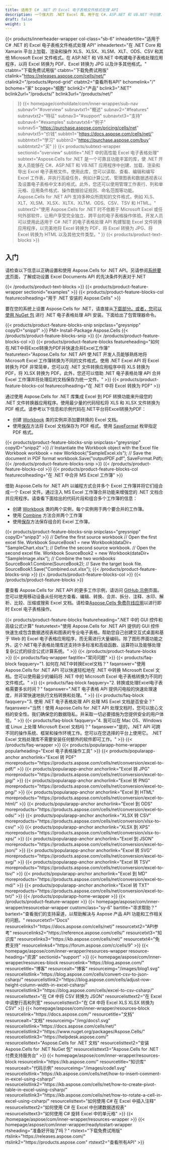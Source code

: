 ```yaml
---
title: 适用于 C# .NET 的 Excel 电子表格文件格式处理 API
description: 一个强大的 .NET Excel 库，用于在 C#、ASP.NET 和 VB.NET 中创建、查看和处理 Excel 电子表格。将 Excel 转换为 PDF、JPEG、HTML 和其他格式。
draft: false
weight: 1
---
```

{{< products/innerheader-wrapper col-class="sb-6"
  inheadertitle="适用于 C# .NET 的 Excel 电子表格文件格式处理 API"
  inheadertext="在 .NET Core 和 Xamarin 平台上加载、渲染和操作 XLS、XLSX、XLSM、XLT、ODS、CSV 和其他 Microsoft Excel 文件格式。在 ASP.NET 和 VB.NET 中构建电子表格处理应用程序，以将 Excel 转换为 PDF、Excel 转换为 JPG 以及许多其他格式。"
  ctabtn="下载免费试用版"
  ctabtn="下载免费试用版"
  ctalink="https://releases.aspose.com/cells/net/"
  ctalink2="/products/#prod-grid"
  ctabtn2="查看所有API"
  bchomelink="/"
  bchome="家"
  bcpage="细胞"
  bclink2="产品"
  bclink3=".NET"
  bclink2url="/products/"
  bclink3url="/products/net/"
  >}}
{{< homepage/conholdate/com/inner-wrapper/sub-nav 
subnav1="#overview"
subnavtxt1="概述" 
subnav2="#features"
subnavtxt2="特征" 
subnav3="#support" 
subnavtxt3="支持" 
subnav4="#examples" 
subnavtxt4="例子" 
subnav5="https://purchase.aspose.com/pricing/cells/net" 
subnavtxt5="价钱" 
subbtn1="https://docs.aspose.com/cells/net/" 
subbtntxt1="学习"
subbtn2="https://purchase.aspose.com/buy" 
subbtntxt2="买"
>}}
   {{< products/subtext-wrapper 
   sectionid="overview"
   subtitle=".NET 中的高性能 Excel 电子表格处理"
   subtext="Aspose.Cells for .NET 是一个可靠且功能丰富的库，使 .NET 开发人员能够在 C#、ASP.NET 和 VB.NET 应用程序中创建、加载、渲染和导出 Excel 电子表格文件。使用此库，您可以读取、查看、编辑和编写 Excel 工作表，并执行高级任务，例如计算公式、管理图表和数据透视表以及设置电子表格中文本的格式。此外，您还可以使用管理工作表行、列和单元格、应用条件格式、操作数据验证规则、命名范围等功能。 Aspose.Cells for .NET API 支持多种众所周知的文件格式，例如 XLS、XLT、XLSM、XLSX、XLTX、XLTM、ODS、CSV、TSV 和 HTML。" 
   subtext2="使用 Aspose.Cells for .NET 时不依赖于 Microsoft Excel 或任何外部软件，让用户享受完全独立、跨平台的电子表格操作体验。开发人员可以使用此适用于 C# .NET 的电子表格处理 API 构建智能 Excel 文件转换应用程序，以完美地将 Excel 转换为 PDF、将 Excel 转换为 JPG、将 Excel 转换为 HTML 以及其他文件类型。"
   >}} 
   {{< products/product-text-blocks >}}
   <h2>入门</h2>
   <p>请检查以下信息以正确设置和使用 Aspose.Cells for .NET API。另请参阅<a href="https://docs.aspose.com/cells/net/system-requirements/">系统要求</a>页面，了解成功设置 Excel Documents API 的先决条件列表对于.NET</p>
   {{< /products/product-text-blocks >}}
{{< products/product-feature-wrapper 
sectionid="examples"
>}}
{{< products/product-feature-blocks-col
featurecolheading="用于 .NET 安装的 Aspose.Cells"
>}}
<p>要在您的系统上设置 Aspose.Cells for .NET，请直接从<a href="https://releases.aspose.com/cells/net/">下载部分</a下载 DLL 或 MSI 安装程序>。或者，您可以使用 <a href="https://www.nuget.org/packages/Aspose.Cells/">NuGet 包</a> 进行 .NET 电子表格处理 API 安装。下面给出了包管理器命令。</p>
{{< products/product-feature-blocks-snip
snipclass="greysnipp"
copyID="snipp1"
>}}
PM> Install-Package Aspose.Cells
{{< /products/product-feature-blocks-snip >}}
{{< /products/product-feature-blocks-col >}}
{{< products/product-feature-blocks
featureheading="如何在.NET中将Excel转换为PDF并快速合并Excel工作簿"
featuretext="Aspose.Cells for .NET API 使.NET 开发人员能够熟练地将 Microsoft Excel 工作簿转换为不同的文件格式。使用 .NET Excel API 将 Excel 转换为 PDF 非常简单，您可以在 .NET 文件转换应用程序中将 XLS 转换为 PDF，将 XLSX 转换为 PDF。此外，您还可以借助 .NET 电子表格处理 API 合并 Excel 工作簿并将处理后的文档保存为统一文件。"
>}}
{{< products/product-feature-blocks-col
featurecolheading="在 .NET 中将 Excel 转换为 PDF"
>}}
<p>通过使用 Aspose.Cells for .NET 库集成 Excel 到 PDF 转换功能来升级您的 .NET 文件转换器应用程序。使用最少量的代码轻松将 XLS 和 XLSX 文件转换为 PDF 格式。请参考以下信息和示例代码在.NET平台将Excel转换为PDF：</p>
<ul>
   <li>创建 <a href="https://reference.aspose.com/net/cells/aspose.cells/workbook">Workbook</a> 类的实例并添加要转换的 Excel 文档。</li>
   <li>使用<a href="https://reference.aspose.com/cells/net/aspose.cells/workbook/save/#save_3">保存</a>方法将 Excel 文档保存为 PDF 格式。使用 <a href="https://reference.aspose.com/net/cells/aspose.cells/saveformat">SaveFormat</a> 枚举指定 PDF 格式。</li>
</ul>
{{< products/product-feature-blocks-snip
snipclass="greysnipp"
copyID="snipp2"
>}}
// Instantiate the Workbook object with the Excel file
Workbook workbook = new Workbook("SampleExcel.xls");
// Save the document in PDF format
workbook.Save("outputPDF.pdf", SaveFormat.Pdf);
{{< /products/product-feature-blocks-snip >}}
{{< /products/product-feature-blocks-col >}}
{{< products/product-feature-blocks-col 
featurecolheading="在 .NET 中合并 MS Excel 工作簿"
>}}
<p>借助 Aspose.Cells for .NET API 以编程方式合并多个 Excel 工作簿并将它们组合成一个 Excel 文件。通过注入 MS Excel 工作簿合并功能来增强您的 .NET 文档合并应用程序。请查看下面给出的代码片段和组合多个工作簿的信息：</p>
<ul>
   <li>创建 <a href="https://reference.aspose.com/net/cells/aspose.cells/workbook">Workbook</a> 类的两个实例，每个实例用于两个要合并的工作簿。</li>
   <li>使用 <a href="https://reference.aspose.com/cells/net/aspose.cells/workbook/combine/">Combine</a> 方法合并两个工作簿</li>
   <li>使用<a href="https://reference.aspose.com/cells/net/aspose.cells/workbook/save#save_2">保存</a>方法保存组合的 Excel 工作簿。</li>
</ul>
{{< products/product-feature-blocks-snip 
snipclass="greysnipp" 
copyID="snipp3"
>}}
// Define the first source workbook
// Open the first excel file.
Workbook SourceBook1 = new Workbook(dataDir+ "SampleChart.xlsx");
// Define the second source workbook.
// Open the second excel file.
Workbook SourceBook2 = new Workbook(dataDir+ "SampleImage.xlsx");
// Combine the two workbooks
SourceBook1.Combine(SourceBook2);
// Save the target book file.
SourceBook1.Save("Combined.out.xlsx");
{{< /products/product-feature-blocks-snip >}}
{{< /products/product-feature-blocks-col >}}
{{< /products/product-feature-blocks >}}
   <p class="col-lg-12">要查看 Aspose.Cells for .NET API 的更多工作示例，请访问 <a href="https://github.com/aspose-cells/Aspose.Cells-for-.NET/tree/master/Examples"> GitHub 示例</a>页面。您可以使用移动设备从任何地方查看、编辑、转换、合并、拆分、注释、水印、解析、比较、压缩或搜索 Excel 文档。请检查<a href="https://products.aspose.app/cells/family">Aspose.Cells 免费在线应用</a>以进行即时 Excel 电子表格操作。</p>
{{< products/product-feature-blocks
featureheading=".NET 中的 GUI 控件和高级公式计算"
featuretext="使用 Aspose.Cells for .NET API 提供的 GUI 控件快速生成包含数据透视表和图表的专业电子表格。帮助您自己创建交互式桌面和基于 Web 的 Excel 电子表格应用程序，而无需进行大量编码。除了图形界面功能之外，这个.NET电子表格处理库还支持许多标准和高级函数、运算符以及能够处理复杂公式的综合公式计算系统。"
>}}
   {{< /products/product-feature-blocks >}}
   {{< products/faq-wrapper 
   faqtitle="常问问题"
>}}
   {{< products/faq-block
   faqquery="1. 如何在.NET中转换Excel文档？"
   faqanswer="使用 Aspose.Cells for .NET API 可以快速轻松地在 .NET 中转换 Microsoft Excel 文档。您可以使用最少的编码将 .NET 中的 Microsoft Excel 电子表格转换为不同的文件格式。"
>}}
   {{< products/faq-block
   faqquery="2. 转换或处理Excel电子表格需要多长时间？"
   faqanswer=".NET 电子表格 API 提供闪电般的快速处理速度，并非常快速地执行文档转换和处理。"
>}}
   {{< products/faq-block
   faqquery="3. 使用 .NET 电子表格处理 API 处理 MS Excel 文档是否安全？"
   faqanswer="当然！使用 Aspose.Cells for .NET API 处理文档时，您可以放心文档的安全性。我们确保您的数据隐私，并采取一切必要措施为您提供安全的用户体验。"
>}}
   {{< products/faq-block
   faqquery="4. 我可以在 Mac OS、Windows 或 Linux 上处理 Microsoft Excel 文档吗？"
   faqanswer="是的，.NET API 可跨不同的操作系统、框架和操作环境工作。您可以在您选择的平台上使用它。 .NET Excel 文档处理库不需要安装任何额外的软件即可工作。"
>}}
   {{< /products/faq-wrapper >}}
   {{< products/popularapp-home-wrapper
   popularheading="Excel 电子表格操作工具"
>}}
   {{< products/popularapp-anchor
anchorlink="Excel 转 PDF"
moreproducts="https://products.aspose.com/cells/net/conversion/excel-to-pdf/"
>}} 
   {{< products/popularapp-anchor
anchorlink="Excel 转 JPG"
moreproducts="https://products.aspose.com/cells/net/conversion/excel-to-jpg/"
>}} 
   {{< products/popularapp-anchor
anchorlink="Excel 转 PNG"
moreproducts="https://products.aspose.com/cells/net/conversion/excel-to-png/"
>}} 
   {{< products/popularapp-anchor
anchorlink="Excel 到 HTML"
moreproducts="https://products.aspose.com/cells/net/conversion/excel-to-html/"
>}} 
   {{< products/popularapp-anchor
anchorlink="Excel 到 ODS"
moreproducts="https://products.aspose.com/cells/net/conversion/excel-to-ods/"
>}} 
   {{< products/popularapp-anchor
anchorlink="XLSX 转 CSV"
moreproducts="https://products.aspose.com/cells/net/conversion/xlsx-to-csv/"
>}} 
   {{< products/popularapp-anchor
anchorlink="XLSX 到 XPS"
moreproducts="https://products.aspose.com/cells/net/conversion/xlsx-to-xps/"
>}} 
   {{< products/popularapp-anchor
anchorlink="Excel 到 JSON"
moreproducts="https://products.aspose.com/cells/net/conversion/excel-to-json/"
>}} 
   {{< products/popularapp-anchor
anchorlink="Excel 转 SVG"
moreproducts="https://products.aspose.com/cells/net/conversion/excel-to-svg/"
>}} 
   {{< products/popularapp-anchor
anchorlink="Excel 转 TSV"
moreproducts="https://products.aspose.com/cells/net/conversion/excel-to-tsv/"
>}} 
   {{< products/popularapp-anchor
anchorlink="Excel 到 MD"
moreproducts="https://products.aspose.com/cells/net/conversion/excel-to-md/"
>}} 
   {{< products/popularapp-anchor
anchorlink="Excel 转 TXT"
moreproducts="https://products.aspose.com/cells/net/conversion/excel-to-txt/"
>}} 
   {{< /products/popularapp-home-wrapper >}}
   {{< /products/product-feature-wrapper >}}
{{< homepage/aspose/com/inner-wrapper/resourcebar-wrapper
customclass="sy-6"
bartitle="寻求帮助？"
bartext="查看我们的支持渠道，以帮助解决与 Aspose 产品 API 功能和工作相关的问题。"
resourcetxt1="Docs"
resourcelinks1="https://docs.aspose.com/cells/net/"
resourcetxt2="API参考"
resourcelinks2="https://reference.aspose.com/cells/" 
resourcetxt3="知识库"
resourcelinks3="https://kb.aspose.com/cells/net/"
resourcetxt4="免费支持"
resourcelinks4="https://forum.aspose.com/c/cells/9"
>}}
{{< homepage/aspose/com/inner-wrapper/resources-wrapper
resource-heading="资源"
sectionid="support"
>}}
{{< homepage/aspose/com/inner-wrapper/resources-block
resourcelink="https://blog.aspose.com/"
resourcetitle="博客"
resourcealt="博客"
resourceimg="/images/blog1.svg"
resourcelistlink="https://blog.aspose.com/cells/convert-csv-to-json-csharp/"
resourcelistlink2="https://blog.aspose.com/cells/adjust-row-height-column-width-in-excel-csharp/"
resourcelistlink3="https://blog.aspose.com/cells/excel-to-csv-csharp/"
resourcelisttext="在 C# 中将 CSV 转换为 JSON"
resourcelisttext2="在 Excel 中调整行高和列宽"
resourcelisttext3="在 C# 中将 Excel XLS XLSX 转换为 CSV"
>}}
{{< homepage/aspose/com/inner-wrapper/resources-block
resourcelink="https://docs.aspose.com/"
resourcetitle="文档"
resourcealt="文档"
resourceimg="/img/docs1.svg"
resourcelistlink="https://docs.aspose.com/cells/net/"
resourcelistlink2="https://www.nuget.org/packages/Aspose.Cells/"
resourcelistlink3="https://helpdesk.aspose.com/"
resourcelisttext="Aspose.Cells for .NET 文档"
resourcelisttext2="安装 Aspose.Cells for .NET NuGet 包"
resourcelisttext3="Aspose.Cells for .NET 付费支持服务台"
>}}
{{< homepage/aspose/com/inner-wrapper/resources-block
resourcelink="https://kb.aspose.com/"
resourcetitle="知识库"
resourcealt="代码示例"
resourceimg="/images/code1.svg"
resourcelistlink="https://kb.aspose.com/cells/net/how-to-insert-comment-in-excel-using-csharp/"
resourcelistlink2="https://kb.aspose.com/cells/net/how-to-create-pivot-table-in-excel-using-csharp/"
resourcelistlink3="https://kb.aspose.com/cells/net/how-to-rotate-a-cell-in-excel-using-csharp/"
resourcelisttext="如何使用 C# 在 Excel 中插入注释"
resourcelisttext2="如何使用 C# 在 Excel 中创建数据透视表"
resourcelisttext3="如何使用 C# 旋转 Excel 中的单元格"
>}}
{{< /homepage/aspose/com/inner-wrapper/resources-wrapper >}}
{{< homepage/aspose/com/inner-wrapper/readytostart-wrapper
rtsheading="准备好开始了吗？"
rtstext="下载免费试用版"
rtslink="https://releases.aspose.com/"
rtslink2="https://products.aspose.com"
rtstext2="查看所有API"
>}}

